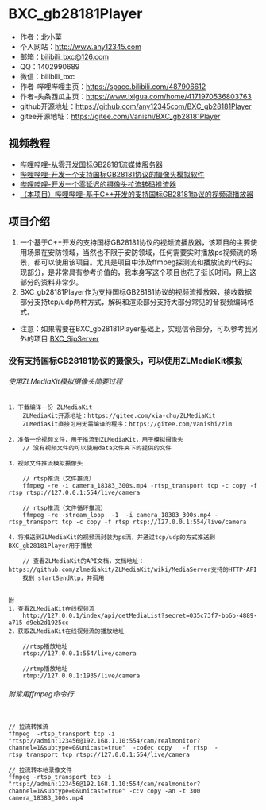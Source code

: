 # BXC_gb28181Player

* 作者：北小菜 
* 个人网站：http://www.any12345.com
* 邮箱：bilibili_bxc@126.com
* QQ：1402990689
* 微信：bilibili_bxc
* 作者-哔哩哔哩主页：https://space.bilibili.com/487906612
* 作者-头条西瓜主页：https://www.ixigua.com/home/4171970536803763
* github开源地址：https://github.com/any12345com/BXC_gb28181Player
* gitee开源地址：https://gitee.com/Vanishi/BXC_gb28181Player

## 视频教程
*  [哔哩哔哩-从零开发国标GB28181流媒体服务器](https://www.bilibili.com/video/BV1Mv4y1d7Vy)
*  [哔哩哔哩-开发一个支持国标GB28181协议的摄像头模拟软件](https://www.bilibili.com/video/BV1cK411z73C)
*  [哔哩哔哩-开发一个零延迟的摄像头拉流转码推流器](https://www.bilibili.com/video/BV1RN411K75R)
*  [（本项目）哔哩哔哩-基于C++开发的支持国标GB28181协议的视频流播放器](https://www.bilibili.com/video/BV1sL411h7cN)



## 项目介绍
1. 一个基于C++开发的支持国标GB28181协议的视频流播放器，该项目的主要使用场景在安防领域，当然也不限于安防领域，任何需要实时播放ps视频流的场景，都可以使用该项目。尤其是项目中涉及ffmpeg探测流和播放流的代码实现部分，是非常具有参考价值的，我本身写这个项目也花了挺长时间，网上这部分的资料非常少。
2. BXC_gb28181Player作为支持国标GB28181协议的视频流播放器，接收数据部分支持tcp/udp两种方式，解码和渲染部分支持大部分常见的音视频编码格式。
* 注意：如果需要在BXC_gb28181Player基础上，实现信令部分，可以参考我另外的项目 [BXC_SipServer](https://www.bilibili.com/video/BV1Mv4y1d7Vy/?spm_id_from=333.999.0.0&vd_source=f70a17c45cd3d279ce923ca59e12fff0)

### 没有支持国标GB28181协议的摄像头，可以使用ZLMediaKit模拟


###### 使用ZLMediaKit模拟摄像头简要过程
~~~
1，下载编译一份 ZLMediaKit
	ZLMediaKit开源地址：https://gitee.com/xia-chu/ZLMediaKit
	ZLMediaKit直接可用无需编译的程序：https://gitee.com/Vanishi/zlm

2，准备一份视频文件，用于推流到ZLMediaKit，用于模拟摄像头
	// 没有视频文件的可以使用data文件夹下的提供的文件

3，视频文件推流模拟摄像头

	// rtsp推流（文件推流）
	ffmpeg -re -i camera_18383_300s.mp4 -rtsp_transport tcp -c copy -f rtsp rtsp://127.0.0.1:554/live/camera

	// rtsp推流（文件循环推流）
	ffmpeg -re -stream_loop  -1  -i camera_18383_300s.mp4 -rtsp_transport tcp -c copy -f rtsp rtsp://127.0.0.1:554/live/camera

4，将推送到ZLMediaKit的视频流封装为ps流，并通过tcp/udp的方式推送到BXC_gb28181Player用于播放

	// 查看ZLMediaKit的API文档，文档地址：https://github.com/zlmediakit/ZLMediaKit/wiki/MediaServer支持的HTTP-API
	找到 startSendRtp，并调用


附
1，查看ZLMediaKit在线视频流
	http://127.0.0.1/index/api/getMediaList?secret=035c73f7-bb6b-4889-a715-d9eb2d1925cc
2，获取ZLMediaKit在线视频流的播放地址
	
	//rtsp播放地址
	rtsp://127.0.0.1:554/live/camera
	
	//rtmp播放地址
	rtmp://127.0.0.1:1935/live/camera

~~~


###### 附常用ffmpeg命令行

~~~

// 拉流转推流
ffmpeg  -rtsp_transport tcp -i "rtsp://admin:123456@192.168.1.10:554/cam/realmonitor?channel=1&subtype=0&unicast=true"  -codec copy   -f rtsp  -rtsp_transport tcp rtsp://127.0.0.1:554/live/camera

// 拉流转本地录像文件
ffmpeg -rtsp_transport tcp -i "rtsp://admin:123456@192.168.1.10:554/cam/realmonitor?channel=1&subtype=0&unicast=true" -c:v copy -an -t 300 camera_18383_300s.mp4


~~~




